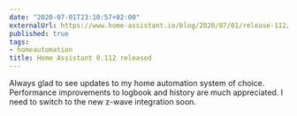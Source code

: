 ```yaml
---
date: "2020-07-01T23:10:57+02:00"
externalUrl: https://www.home-assistant.io/blog/2020/07/01/release-112/
published: true
tags:
- homeautomation
title: Home Assistant 0.112 released
---
```

Always glad to see updates to my home automation system of choice.
Performance improvements to logbook and history are much appreciated. I need to switch to the new z-wave integration soon.
